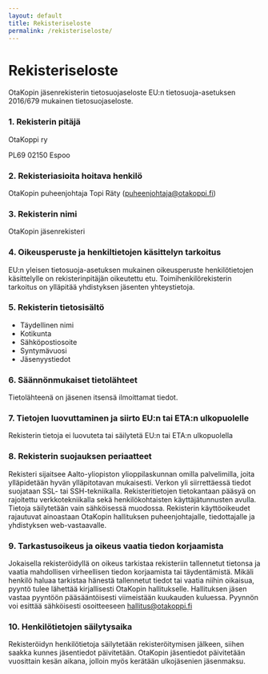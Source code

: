 ```yaml
---
layout: default
title: Rekisteriseloste
permalink: /rekisteriseloste/
---
```


# Rekisteriseloste

OtaKopin jäsenrekisterin tietosuojaseloste
EU:n tietosuoja-asetuksen 2016/679 mukainen tietosuojaseloste.

### 1. Rekisterin pitäjä

OtaKoppi ry

PL69
02150 Espoo

### 2. Rekisteriasioita hoitava henkilö

OtaKopin puheenjohtaja Topi Räty (puheenjohtaja@otakoppi.fi)

### 3. Rekisterin nimi

OtaKopin jäsenrekisteri

### 4. Oikeusperuste ja henkiltietojen käsittelyn tarkoitus

EU:n yleisen tietosuoja-asetuksen mukainen oikeusperuste henkilötietojen käsittelylle on rekisterinpitäjän oikeutettu etu. Toimihenkilörekisterin tarkoitus on ylläpitää yhdistyksen jäsenten yhteystietoja.

### 5. Rekisterin tietosisältö

* Täydellinen nimi
* Kotikunta
* Sähköpostiosoite
* Syntymävuosi
* Jäsenyystiedot

### 6. Säännönmukaiset tietolähteet

Tietolähteenä on jäsenen itsensä ilmoittamat tiedot.

### 7. Tietojen luovuttaminen ja siirto EU:n tai ETA:n ulkopuolelle

Rekisterin tietoja ei luovuteta tai säilytetä EU:n tai ETA:n ulkopuolella

### 8. Rekisterin suojauksen periaatteet

Rekisteri sijaitsee Aalto-yliopiston ylioppilaskunnan omilla palvelimilla, joita ylläpidetään hyvän ylläpitotavan mukaisesti. Verkon yli siirrettäessä tiedot suojataan SSL- tai SSH-tekniikalla. Rekisteritietojen tietokantaan pääsyä on rajoitettu verkkotekniikalla sekä henkilökohtaisten käyttäjätunnusten avulla. Tietoja säilytetään vain sähköisessä muodossa. Rekisterin käyttöoikeudet rajautuvat ainoastaan OtaKopin hallituksen puheenjohtajalle, tiedottajalle ja yhdistyksen web-vastaavalle.

### 9. Tarkastusoikeus ja oikeus vaatia tiedon korjaamista

Jokaisella rekisteröidyllä on oikeus tarkistaa rekisteriin tallennetut tietonsa ja vaatia mahdollisen virheellisen tiedon korjaamista tai täydentämistä. Mikäli henkilö haluaa tarkistaa hänestä tallennetut tiedot tai vaatia niihin oikaisua, pyyntö tulee lähettää kirjallisesti OtaKopin hallitukselle. Hallituksen jäsen vastaa pyyntöön pääsääntöisesti viimeistään kuukauden kuluessa. Pyynnön voi esittää sähköisesti osoitteeseen hallitus@otakoppi.fi

### 10. Henkilötietojen säilytysaika

Rekisteröidyn henkilötietoja säilytetään rekisteröitymisen jälkeen, siihen saakka kunnes jäsentiedot päivitetään. OtaKopin jäsentiedot päivitetään vuosittain kesän aikana, jolloin myös kerätään ulkojäsenien jäsenmaksu.
